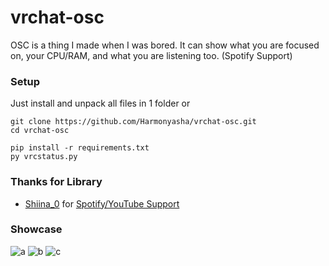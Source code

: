# vrchat-osc
OSC is a thing I made when I was bored. It can show what you are focused on, your CPU/RAM, and what you are listening too. (Spotify Support)
### Setup
Just install and unpack all files in 1 folder or
```sh-session
git clone https://github.com/Harmonyasha/vrchat-osc.git
cd vrchat-osc 
```

```sh-session
pip install -r requirements.txt
py vrcstatus.py
```


### Thanks for Library
- [Shiina_0](https://github.com/Shiina001) for [Spotify/YouTube Support](https://github.com/Shiina001/vrchat-spotify-chatbox-status/blob/main/vrchat-spotify-chatbox-status/function_library.py)


### Showcase


<img src="https://cdn.discordapp.com/attachments/899044746662662155/1197297333201817760/image.png" alt="a"></a>
<img src="https://cdn.discordapp.com/attachments/899044746662662155/1197297333528961144/image.png" alt="b"></a>
<img src="https://cdn.discordapp.com/attachments/899044746662662155/1197297333805789315/image.png" alt="c"></a>

